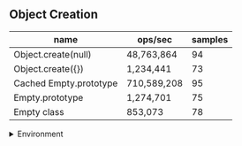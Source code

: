 ## Object Creation

|name|ops/sec|samples|
|-|-|-|
|Object.create(null)|48,763,864|94|
|Object.create({})|1,234,441|73|
|Cached Empty.prototype|710,589,208|95|
|Empty.prototype|1,274,701|75|
|Empty class|853,073|78|


<details>
<summary>Environment</summary>

* __Machine:__ linux x64 | 2 vCPUs | 6.8GB Mem
* __Run:__ Tue Oct 24 2023 16:37:24 GMT+0000 (Coordinated Universal Time)
</details>

<!--
{"environment":{"platform":"linux","arch":"x64","cpus":2,"totalMemory":6.7597503662109375},"benchmarks":[{"name":"Object.create(null)","opsSec":48763864.32991876,"samples":8},{"name":"Object.create({})","opsSec":1234440.714362215,"samples":3},{"name":"Cached Empty.prototype","opsSec":710589207.908823,"samples":9},{"name":"Empty.prototype","opsSec":1274700.6217724495,"samples":3},{"name":"Empty class","opsSec":853072.6806391301,"samples":3}]}-->
